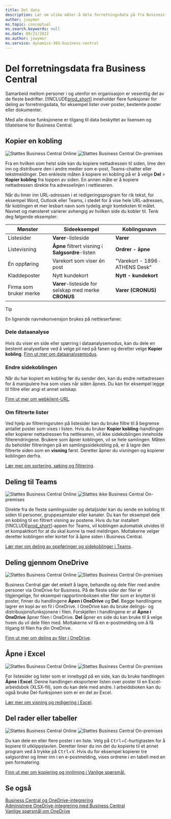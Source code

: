 ```yaml
---
title: Del data
description: Lær om ulike måter å dele forretningsdata på fra Business Central.
author: jswymer
ms.topic: conceptual
ms.search.keywords: null
ms.date: 09/21/2022
ms.author: jswymer
ms.service: dynamics-365-business-central
---
```

# Del forretningsdata fra Business Central

Samarbeid mellom personer i og utenfor en organisasjon er vesentlig del av de fleste bedrifter. [!INCLUDE[prod_short](includes/prod_short.md)] inneholder flere funksjoner for deling av forretningsdata, for eksempel lister over poster, bestemte poster eller dokumenter. <!--, with others&mdash;even those people who don't have a Business Central license in some cases.-->

Med alle disse funksjonene er tilgang til data beskyttet av lisensen og tillatelsene for Business Central.

## Kopier en kobling

![Støttes](media/check.png) Business Central Online ![Støttes](media/check.png) Business Central On-premises

Fra en hvilken som helst side kan du kopiere nettadressen til siden, lime den inn og distribuere den i andre medier som e-post, Teams-chatter eller tekstmeldinger. Den enkleste måten å kopiere en kobling på er å velge **Del** > **Kopier kobling** fra toppen av siden. En annen måte er å kopiere nettadressen direkte fra adresselinjen i nettleseren.

Når du limer inn URL-adressen i et redigeringsprogram for rik tekst, for eksempel Word, Outlook eller Teams, i stedet for å vise hele URL-adressen, får koblingen et mer lesbart navn som tydelig angir konteksten til målet. Navnet og mønsteret varierer avhengig av hvilken side du kobler til. Tenk deg følgende eksempler:

|Mønster|Sideeksempel|Koblingsnavn|
|-|-|-|
|Listesider|**Varer**-listeside | **Varer**|
|Listevisning| **Åpne** filtrert visning i **Salgsordre**-listen|**Ordrer - åpne**|
| Én oppføring|Varekort som viser én post|"Varekort - 1896 ∙ ATHENS Desk"|
|Kladdeposter| Nytt kundekort|**Nytt - kundekort**|
|Firma som bruker merke|**Varer**-listeside for selskap med merke **CRONUS**| **Varer (CRONUS)**|

> [!TIP]
> En lignende navnekonvensjon brukes på nettleserfaner.

### Dele dataanalyse
Hvis du viser en side eller spørring i dataanalysemodus, kan du dele en bestemt analysefane ved å velge pil ned på fanen og deretter velge **Kopier kobling**. [Finn ut mer om dataanalysemodus](analysis-mode.md). 

### Endre sidekoblingen

Når du har kopiert en kobling før du sender den, kan du endre nettadressen for å manipulere hva som vises når siden åpnes. Du kan for eksempel legge til filtre eller angi et annet selskap.

[Finn ut mer om webklient-URL](/dynamics365/business-central/dev-itpro/developer/devenv-web-client-urls).

### Om filtrerte lister

Ved hjelp av filtreringsruten på listesider kan du bruke filtre til å begrense antallet poster som vises i listen. Hvis du bruker **Kopier kobling**-handlingen eller kopierer nettadressen fra nettleseren, vil ikke sidekoblingen inneholde filterendringene. Brukere som åpner koblingen, vil se hele samlingen. Måten du beholder filtreringen på en samlingssidekobling på, er å lagre den filtrerte siden som en **visning** først. Deretter åpner du visningen og kopierer koblingen derfra.

[Lær mer om sortering, søking og filtrering](ui-enter-criteria-filters.md).

## Deling til Teams

![Støttes](media/check.png) Business Central Online ![Støttes ikke](media/x-icon.png) Business Central On-premises

Direkte fra de fleste samlingssider og detaljsider kan du sende en kobling til siden til personer, gruppesamtaler eller kanaler. Du kan for eksempel dele en kobling til en filtrert visning av postene. Hvis du har installert [!INCLUDE[prod_short](includes/prod_short.md)]-appen for Teams, vil koblingen automatisk utvides til et kompaktkort for at du skal kunne ta med meldingen. Mottakerne velger deretter koblingen eller kortet for å åpne siden i Business Central.

[Lær mer om deling av oppføringer og sidekoblinger i Teams](across-working-with-teams.md).

## Deling gjennom OneDrive

![Støttes](media/check.png) Business Central Online ![Støttes](media/check.png) Business Central On-premises

Business Central gjør det enkelt å lagre, behandle og dele filer med andre personer via OneDrive for Business. På de fleste sider der filer er tilgjengelige, for eksempel rapportinnboksen eller filer som er knyttet til poster, finner du handlingene **Åpen i OneDrive** og **Del**. Begge handlingene lagrer en kopi av en fil i OneDrive. I OneDrive kan du bruke delings- og distribusjonsfunksjonene i filen. Forskjellen i handlingene er at **Åpne i OneDrive** åpner filen i OneDrive. **Del** åpner en side du kan bruke til å velge hvem du vil dele filen med. Mottakerne vil få en e-postmelding om å få tilgang til filen fra din OneDrive.

[Finn ut mer om deling av filer i OneDrive](across-share-onedrive.md).

## Åpne i Excel

![Støttes](media/check.png) Business Central Online ![Støttes](media/check.png) Business Central On-premises

For listesider og lister som er innebygd på en side, kan du bruke handlingen **Åpne i Excel**. Denne handlingen eksporterer listen over poster til en Excel-arbeidsbok (XLSX-fil), som du kan dele med andre. I arbeidsboken kan du også bruke Del-funksjonen som er en del av Excel.

[Lær mer om visning og redigering i Excel](across-work-with-excel.md).

## Del rader eller tabeller

![Støttes](media/check.png) Business Central Online ![Støttes](media/check.png) Business Central On-premises

Du kan dele en eller flere poster i en liste. Velg på <kbd>Ctrl</kbd>+<kbd>C</kbd>-hurtigtasten for å kopiere til utklippstavlen. Deretter limer du inn det du kopierte til et annet program ved å trykke på <kbd>Ctrl</kbd>+<kbd>V</kbd>. Hvis du for eksempel kopierer tre salgsordrer og limer inn i en e-postmelding, vises ordrene i en tabell med en pen formatering.

[Finn ut mer om kopiering og innliming i Vanlige spørsmål.](faq-copy-paste.yml)

## Se også

[Business Central og OneDrive-integrering](across-onedrive-overview.md)  
[Administrere OneDrive-integrering med Business Central](admin-onedrive-integration.md)  
[Vanlige spørsmål om OneDrive](admin-onedrive-faq.md)